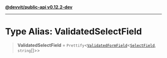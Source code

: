 [**@devvit/public-api v0.12.2-dev**](../README.md)

---

# Type Alias: ValidatedSelectField

> **ValidatedSelectField** = `Prettify`\<[`ValidatedFormField`](ValidatedFormField.md)\<[`SelectField`](SelectField.md), `string`[]\>\>
